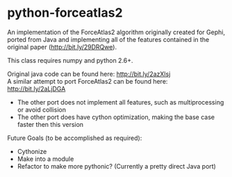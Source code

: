 # python-forceatlas2

An implementation of the ForceAtlas2 algorithm originally created for Gephi, 
ported from Java and implementing all of the features contained in the 
original paper (http://bit.ly/29DRQwe). 

This class requires numpy and python 2.6+.

Original java code can be found here: http://bit.ly/2azXlsj  
A similar attempt to port ForceAtlas2 can be found here: http://bit.ly/2aLjDGA  
- The other port does not implement all features, such as multiprocessing or avoid collision  
- The other port does have cython optimization, making the base case faster then this version

Future Goals (to be accomplished as required):  
- Cythonize  
- Make into a module  
- Refactor to make more pythonic? (Currently a pretty direct Java port)
